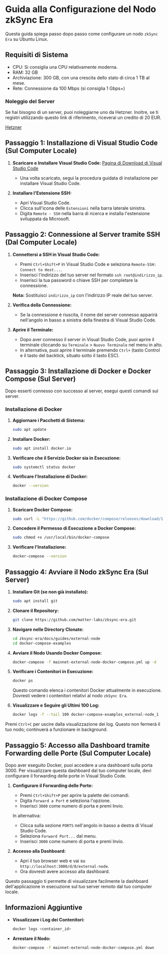 # Guida alla Configurazione del Nodo zkSync Era

Questa guida spiega passo dopo passo come configurare un nodo `zkSync Era` su Ubuntu Linux.

## Requisiti di Sistema

- CPU: Si consiglia una CPU relativamente moderna.
- RAM: 32 GB
- Archiviazione: 300 GB, con una crescita dello stato di circa 1 TB al mese.
- Rete: Connessione da 100 Mbps (si consiglia 1 Gbps+)

### Noleggio del Server

Se hai bisogno di un server, puoi noleggiarne uno da Hetzner. Inoltre, se ti registri utilizzando questo link di riferimento, riceverai un credito di 20 EUR.

[Hetzner](https://hetzner.cloud/?ref=fu2umOyLCWhh)

## Passaggio 1: Installazione di Visual Studio Code (Sul Computer Locale)

1. **Scaricare e Installare Visual Studio Code:**
   [Pagina di Download di Visual Studio Code](https://code.visualstudio.com/)

   - Una volta scaricato, segui la procedura guidata di installazione per installare Visual Studio Code.

2. **Installare l'Estensione SSH:**
   - Apri Visual Studio Code.
   - Clicca sull'icona delle `Estensioni` nella barra laterale sinistra.
   - Digita `Remote - SSH` nella barra di ricerca e installa l'estensione sviluppata da Microsoft.

## Passaggio 2: Connessione al Server tramite SSH (Dal Computer Locale)

1. **Connettersi a SSH in Visual Studio Code:**

   - Premi `Ctrl+Shift+P` in Visual Studio Code e seleziona `Remote-SSH: Connect to Host...`.
   - Inserisci l'indirizzo del tuo server nel formato `ssh root@indirizzo_ip`.
   - Inserisci la tua password o chiave SSH per completare la connessione.

   **Nota:** Sostituisci `indirizzo_ip` con l'indirizzo IP reale del tuo server.

2. **Verifica della Connessione:**

   - Se la connessione è riuscita, il nome del server connesso apparirà nell'angolo in basso a sinistra della finestra di Visual Studio Code.

3. **Aprire il Terminale:**
   - Dopo aver connesso il server in Visual Studio Code, puoi aprire il terminale cliccando su `Terminale` > `Nuovo Terminale` nel menu in alto.
   - In alternativa, puoi aprire il terminale premendo `Ctrl+` (tasto Control e il tasto del backtick, situato sotto il tasto ESC).

## Passaggio 3: Installazione di Docker e Docker Compose (Sul Server)

Dopo esserti connesso con successo al server, esegui questi comandi sul server.

### Installazione di Docker

1. **Aggiornare i Pacchetti di Sistema:**

   ```sh
   sudo apt update
   ```

2. **Installare Docker:**

   ```sh
   sudo apt install docker.io
   ```

3. **Verificare che il Servizio Docker sia in Esecuzione:**

   ```sh
   sudo systemctl status docker
   ```

4. **Verificare l'Installazione di Docker:**
   ```sh
   docker --version
   ```

### Installazione di Docker Compose

1. **Scaricare Docker Compose:**

   ```sh
   sudo curl -L "https://github.com/docker/compose/releases/download/1.29.2/docker-compose-$(uname -s)-$(uname -m)" -o /usr/local/bin/docker-compose
   ```

2. **Concedere il Permesso di Esecuzione a Docker Compose:**
   ```sh
   sudo chmod +x /usr/local/bin/docker-compose
   ```
3. **Verificare l'Installazione:**
   ```sh
   docker-compose --version
   ```

## Passaggio 4: Avviare il Nodo zkSync Era (Sul Server)

1. **Installare Git (se non già installato):**

   ```sh
   sudo apt install git
   ```

2. **Clonare il Repository:**

   ```sh
   git clone https://github.com/matter-labs/zksync-era.git
   ```

3. **Navigare nelle Directory Clonate:**

   ```sh
   cd zksync-era/docs/guides/external-node
   cd docker-compose-examples
   ```

4. **Avviare il Nodo Usando Docker Compose:**

   ```sh
   docker-compose -f mainnet-external-node-docker-compose.yml up -d
   ```

5. **Verificare i Contenitori in Esecuzione:**

   ```sh
   docker ps
   ```

   Questo comando elenca i contenitori Docker attualmente in esecuzione. Dovresti vedere i contenitori relativi al nodo `zkSync Era`.

6. **Visualizzare e Seguire gli Ultimi 100 Log:**
   ```sh
   docker logs -f --tail 100 docker-compose-examples_external-node_1
   ```

Premi `Ctrl+C` per uscire dalla visualizzazione dei log. Questo non fermerà il tuo nodo; continuerà a funzionare in background.

## Passaggio 5: Accesso alla Dashboard tramite Forwarding delle Porte (Sul Computer Locale)

Dopo aver eseguito Docker, puoi accedere a una dashboard sulla porta 3000. Per visualizzare questa dashboard dal tuo computer locale, devi configurare il forwarding delle porte in Visual Studio Code.

1. **Configurare il Forwarding delle Porte:**

   - Premi `Ctrl+Shift+P` per aprire la palette dei comandi.
   - Digita `Forward a Port` e seleziona l'opzione.
   - Inserisci `3000` come numero di porta e premi Invio.

   In alternativa:

   - Clicca sulla sezione `PORTS` nell'angolo in basso a destra di Visual Studio Code.
   - Seleziona `Forward Port...` dal menu.
   - Inserisci `3000` come numero di porta e premi Invio.

2. **Accesso alla Dashboard:**

   - Apri il tuo browser web e vai su `http://localhost:3000/d/0/external-node`.
   - Ora dovresti avere accesso alla dashboard.

Questo passaggio ti permette di visualizzare facilmente la dashboard dell'applicazione in esecuzione sul tuo server remoto dal tuo computer locale.

## Informazioni Aggiuntive

- **Visualizzare i Log dei Contenitori:**

  ```sh
  docker logs <container_id>
  ```

- **Arrestare il Nodo:**
  ```sh
  docker-compose -f mainnet-external-node-docker-compose.yml down
  ```
